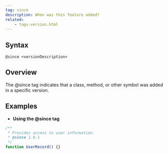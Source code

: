 ```yaml
---
tag: since
description: When was this feature added?
related:
    - tags-version.html
---
```


## Syntax

`@since <versionDescription>`


## Overview

The @since tag indicates that a class, method, or other symbol was added in a specific version.


## Examples

* **Using the @since tag**

```js
/**
 * Provides access to user information.
 * @since 1.0.1
 */
function UserRecord() {}
```

